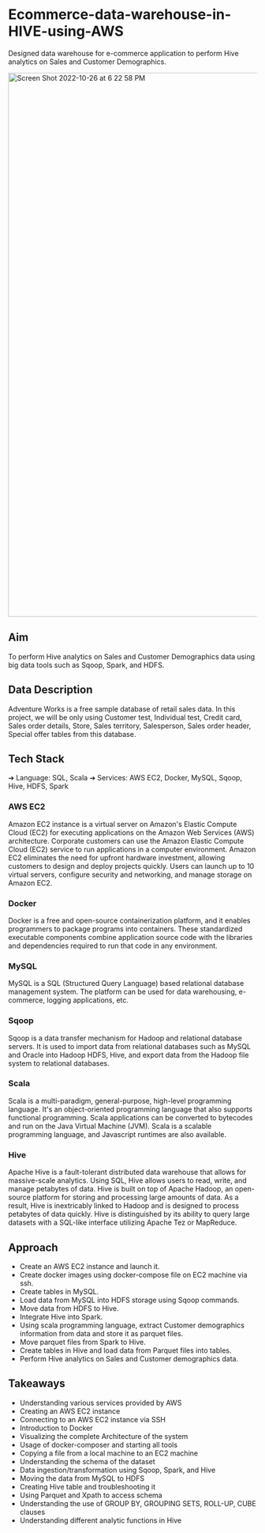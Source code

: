 # Ecommerce-data-warehouse-in-HIVE-using-AWS
Designed data warehouse for e-commerce application to perform Hive analytics on Sales and Customer Demographics. 

<img width="1101" alt="Screen Shot 2022-10-26 at 6 22 58 PM" src="https://user-images.githubusercontent.com/68578215/198169251-1faf85b6-11b1-40e7-a2cd-9be00b409421.png">

## Aim
To perform Hive analytics on Sales and Customer Demographics data using big data
tools such as Sqoop, Spark, and HDFS.

## Data Description
Adventure Works is a free sample database of retail sales data. In this project, we will
be only using Customer test, Individual test, Credit card, Sales order details, Store,
Sales territory, Salesperson, Sales order header, Special offer tables from this
database.

## Tech Stack
➔ Language: SQL, Scala
➔ Services: AWS EC2, Docker, MySQL, Sqoop, Hive, HDFS, Spark

### AWS EC2
Amazon EC2 instance is a virtual server on Amazon's Elastic Compute Cloud (EC2) for
executing applications on the Amazon Web Services (AWS) architecture. Corporate
customers can use the Amazon Elastic Compute Cloud (EC2) service to run
applications in a computer environment. Amazon EC2 eliminates the need for upfront
hardware investment, allowing customers to design and deploy projects quickly. Users
can launch up to 10 virtual servers, configure security and networking, and manage
storage on Amazon EC2.

### Docker
Docker is a free and open-source containerization platform, and it enables programmers
to package programs into containers. These standardized executable components
combine application source code with the libraries and dependencies required to run
that code in any environment.

### MySQL
MySQL is a SQL (Structured Query Language) based relational database management
system. The platform can be used for data warehousing, e-commerce, logging
applications, etc.

### Sqoop
Sqoop is a data transfer mechanism for Hadoop and relational database servers. It is
used to import data from relational databases such as MySQL and Oracle into Hadoop
HDFS, Hive, and export data from the Hadoop file system to relational databases.

### Scala
Scala is a multi-paradigm, general-purpose, high-level programming language. It's an
object-oriented programming language that also supports functional programming.
Scala applications can be converted to bytecodes and run on the Java Virtual Machine
(JVM). Scala is a scalable programming language, and Javascript runtimes are also
available.

### Hive
Apache Hive is a fault-tolerant distributed data warehouse that allows for massive-scale
analytics. Using SQL, Hive allows users to read, write, and manage petabytes of data.
Hive is built on top of Apache Hadoop, an open-source platform for storing and
processing large amounts of data. As a result, Hive is inextricably linked to Hadoop and
is designed to process petabytes of data quickly. Hive is distinguished by its ability to
query large datasets with a SQL-like interface utilizing Apache Tez or MapReduce.

## Approach
- Create an AWS EC2 instance and launch it.
- Create docker images using docker-compose file on EC2 machine via ssh.
- Create tables in MySQL.
- Load data from MySQL into HDFS storage using Sqoop commands.
- Move data from HDFS to Hive.
- Integrate Hive into Spark.
- Using scala programming language, extract Customer demographics information
from data and store it as parquet files.
- Move parquet files from Spark to Hive.
- Create tables in Hive and load data from Parquet files into tables.
- Perform Hive analytics on Sales and Customer demographics data.

## Takeaways
- Understanding various services provided by AWS
- Creating an AWS EC2 instance
- Connecting to an AWS EC2 instance via SSH
- Introduction to Docker
- Visualizing the complete Architecture of the system
- Usage of docker-composer and starting all tools
- Copying a file from a local machine to an EC2 machine
- Understanding the schema of the dataset
- Data ingestion/transformation using Sqoop, Spark, and Hive
- Moving the data from MySQL to HDFS
- Creating Hive table and troubleshooting it
- Using Parquet and Xpath to access schema
- Understanding the use of GROUP BY, GROUPING SETS, ROLL-UP, CUBE
clauses
- Understanding different analytic functions in Hive
